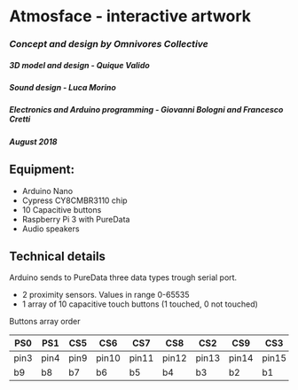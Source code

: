 # Atmosface - interactive artwork
### *Concept and design by Omnivores Collective*
##### *3D model and design - Quique Valido*
##### *Sound design - Luca Morino*
##### *Electronics and Arduino programming - Giovanni Bologni and Francesco Cretti*
##### *August 2018*

## Equipment:
* Arduino Nano
* Cypress CY8CMBR3110 chip
* 10 Capacitive buttons
* Raspberry Pi 3 with PureData
* Audio speakers

## Technical details
Arduino sends to PureData three data types trough serial port.
* 2 proximity sensors. Values in range 0-65535
* 1 array of 10 capacitive touch buttons (1 touched, 0 not touched)


Buttons array order

PS0 | PS1 | CS5 | CS6 | CS7 | CS8 | CS2 | CS9 | CS3 | CS4
--- | --- | --- | --- | --- | --- | --- | --- | --- | ---
pin3 | pin4 | pin9 | pin10 | pin11 | pin12 | pin13 | pin14 | pin15 | pin16
b9  | b8  | b7  | b6  | b5  | b4  | b3  | b2  | b1  | b0
